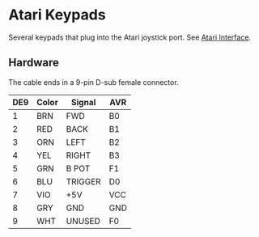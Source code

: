 # Atari Keypads

Several keypads that plug into the Atari joystick port. See [Atari Interface](https://deskthority.net/wiki/Atari_interface).

## Hardware

The cable ends in a 9-pin D-sub female connector.

| DE9 | Color | Signal  | AVR |
|-----|-------|---------|-----|
| 1   | BRN   | FWD     | B0  |
| 2   | RED   | BACK    | B1  |
| 3   | ORN   | LEFT    | B2  |
| 4   | YEL   | RIGHT   | B3  |
| 5   | GRN   | B POT   | F1  |
| 6   | BLU   | TRIGGER | D0  |
| 7   | VIO   | +5V     | VCC |
| 8   | GRY   | GND     | GND |
| 9   | WHT   | UNUSED  | F0  |
